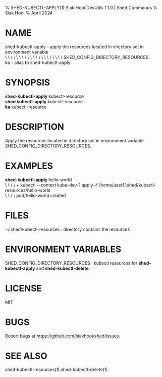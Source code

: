 % SHED-KUBECTL-APPLY(1) Siak Hooi DevUtils 1.1.0 | Shed Commands
% Siak Hooi
% April 2024

# NAME
shed-kubectl-apply - apply the resources located in directory set in environment variable\
\ \ \ \ \ \ \ \ \ \ \ \ \ \ \ \ \ \ \ \ \ SHED_CONFIG_DIRECTORY_RESOURCES.\
ka - alias to shed-kubectl-apply

# SYNOPSIS
**shed-kubectl-apply** kubectl-resource\
**shed kubectl-apply** kubectl-resource\
**ka** kubectl-resource

# DESCRIPTION
Apply the resources located in directory set in environment variable SHED_CONFIG_DIRECTORY_RESOURCES.

# EXAMPLES
**shed-kubectl-apply** hello-world\
\ \ \ \  + kubectl --context kube-dev-1 apply -f /home/user1/.shed/kubectl-resources/hello-world\
\ \ \ \  pod/hello-world created

# FILES
~/.shed/kubectl-resources
: directory contains the resources

# ENVIRONMENT VARIABLES
SHED_CONFIG_DIRECTORY_RESOURCES
:  kubectl resources for **shed-kubectl-apply** and **shed-kubectl-delete**.

# LICENSE
MIT

# BUGS
Report bugs at https://github.com/siakhooi/shed/issues.

# SEE ALSO
shed-kubectl-resources(1),shed-kubectl-delete(1)
